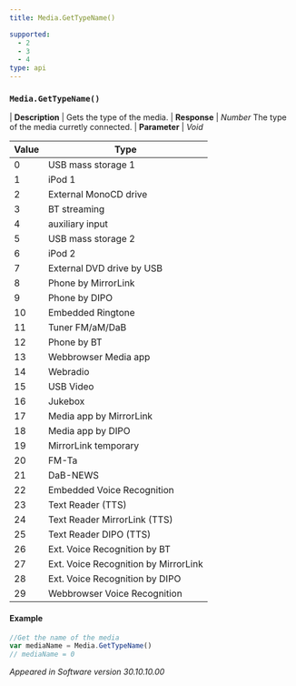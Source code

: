 ```yaml
---
title: Media.GetTypeName()

supported:
  - 2
  - 3
  - 4
type: api
---
```


### `Media.GetTypeName()`

| **Description** | Gets the type of the media.
| **Response** | *Number*  The type of the media curretly connected.
| **Parameter**   | *Void*

Value | Type
----|----
0 | USB mass storage 1
1 | iPod 1
2 | External MonoCD drive
3 | BT streaming
4 | auxiliary input
5 | USB mass storage 2
6 | iPod 2
7 | External DVD drive by USB
8 | Phone by MirrorLink
9 | Phone by DIPO
10 | Embedded Ringtone
11 | Tuner FM/aM/DaB
12 | Phone by BT
13 | Webbrowser Media app
14 | Webradio
15 | USB Video
16 | Jukebox
17 | Media app by MirrorLink
18 | Media app by DIPO
19 | MirrorLink temporary
20 | FM-Ta
21 | DaB-NEWS
22 | Embedded Voice Recognition
23 | Text Reader (TTS)
24 | Text Reader MirrorLink (TTS)
25 | Text Reader DIPO (TTS)
26 | Ext. Voice Recognition by BT
27 | Ext. Voice Recognition by MirrorLink
28 | Ext. Voice Recognition by DIPO
29 | Webbrowser Voice Recognition

#### Example

```javascript
//Get the name of the media
var mediaName = Media.GetTypeName()
// mediaName = 0
```

*Appeared in Software version 30.10.10.00*